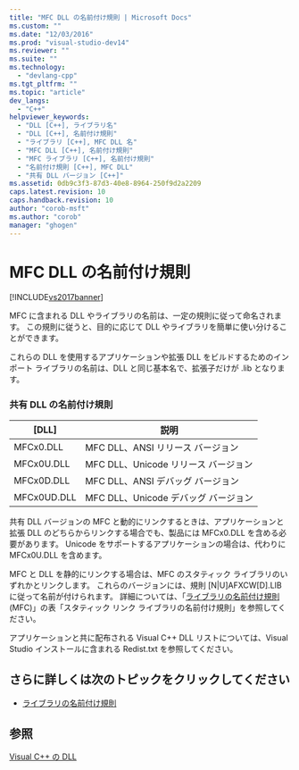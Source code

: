 ```yaml
---
title: "MFC DLL の名前付け規則 | Microsoft Docs"
ms.custom: ""
ms.date: "12/03/2016"
ms.prod: "visual-studio-dev14"
ms.reviewer: ""
ms.suite: ""
ms.technology: 
  - "devlang-cpp"
ms.tgt_pltfrm: ""
ms.topic: "article"
dev_langs: 
  - "C++"
helpviewer_keywords: 
  - "DLL [C++], ライブラリ名"
  - "DLL [C++], 名前付け規則"
  - "ライブラリ [C++], MFC DLL 名"
  - "MFC DLL [C++], 名前付け規則"
  - "MFC ライブラリ [C++], 名前付け規則"
  - "名前付け規則 [C++], MFC DLL"
  - "共有 DLL バージョン [C++]"
ms.assetid: 0db9c3f3-87d3-40e8-8964-250f9d2a2209
caps.latest.revision: 10
caps.handback.revision: 10
author: "corob-msft"
ms.author: "corob"
manager: "ghogen"
---
```

# MFC DLL の名前付け規則
[!INCLUDE[vs2017banner](../assembler/inline/includes/vs2017banner.md)]

MFC に含まれる DLL やライブラリの名前は、一定の規則に従って命名されます。  この規則に従うと、目的に応じて DLL やライブラリを簡単に使い分けることができます。  
  
 これらの DLL を使用するアプリケーションや拡張 DLL をビルドするためのインポート ライブラリの名前は、DLL と同じ基本名で、拡張子だけが .lib となります。  
  
### 共有 DLL の名前付け規則  
  
|\[DLL\]|説明|  
|-------------|--------|  
|MFCx0.DLL|MFC DLL、ANSI リリース バージョン|  
|MFCx0U.DLL|MFC DLL、Unicode リリース バージョン|  
|MFCx0D.DLL|MFC DLL、ANSI デバッグ バージョン|  
|MFCx0UD.DLL|MFC DLL、Unicode デバッグ バージョン|  
  
 共有 DLL バージョンの MFC と動的にリンクするときは、アプリケーションと拡張 DLL のどちらからリンクする場合でも、製品には MFCx0.DLL を含める必要があります。  Unicode をサポートするアプリケーションの場合は、代わりに MFCx0U.DLL を含めます。  
  
 MFC と DLL を静的にリンクする場合は、MFC のスタティック ライブラリのいずれかとリンクします。  これらのバージョンには、規則 \[N&#124;U\]AFXCW\[D\].LIB に従って名前が付けられます。  詳細については、「[ライブラリの名前付け規則](../Topic/Library%20Naming%20Conventions.md) \(MFC\)」の表「スタティック リンク ライブラリの名前付け規則」を参照してください。  
  
 アプリケーションと共に配布される Visual C\+\+ DLL リストについては、Visual Studio インストールに含まれる Redist.txt を参照してください。  
  
## さらに詳しくは次のトピックをクリックしてください  
  
-   [ライブラリの名前付け規則](../Topic/Library%20Naming%20Conventions.md)  
  
## 参照  
 [Visual C\+\+ の DLL](../build/dlls-in-visual-cpp.md)